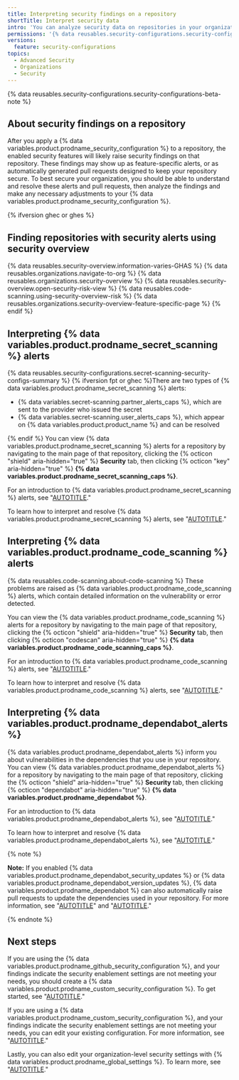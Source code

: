 ```yaml
---
title: Interpreting security findings on a repository
shortTitle: Interpret security data
intro: 'You can analyze security data on repositories in your organization to determine if you need to make changes to your security setup.'
permissions: '{% data reusables.security-configurations.security-configurations-permissions %}'
versions:
  feature: security-configurations
topics:
  - Advanced Security
  - Organizations
  - Security
---
```


{% data reusables.security-configurations.security-configurations-beta-note %}

## About security findings on a repository

After you apply a {% data variables.product.prodname_security_configuration %} to a repository, the enabled security features will likely raise security findings on that repository. These findings may show up as feature-specific alerts, or as automatically generated pull requests designed to keep your repository secure. To best secure your organization, you should be able to understand and resolve these alerts and pull requests, then analyze the findings and make any necessary adjustments to your {% data variables.product.prodname_security_configuration %}.

{% ifversion ghec or ghes %}

## Finding repositories with security alerts using security overview

{% data reusables.security-overview.information-varies-GHAS %}
{% data reusables.organizations.navigate-to-org %}
{% data reusables.organizations.security-overview %}
{% data reusables.security-overview.open-security-risk-view %}
{% data reusables.code-scanning.using-security-overview-risk %}
{% data reusables.organizations.security-overview-feature-specific-page %}
{% endif %}

## Interpreting {% data variables.product.prodname_secret_scanning %} alerts

{% data reusables.security-configurations.secret-scanning-security-configs-summary %} {% ifversion fpt or ghec %}There are two types of {% data variables.product.prodname_secret_scanning %} alerts:

* {% data variables.secret-scanning.partner_alerts_caps %}, which are sent to the provider who issued the secret
* {% data variables.secret-scanning.user_alerts_caps %}, which appear on {% data variables.product.product_name %} and can be resolved

{% endif %}
You can view {% data variables.product.prodname_secret_scanning %} alerts for a repository by navigating to the main page of that repository, clicking the {% octicon "shield" aria-hidden="true" %} **Security** tab, then clicking {% octicon "key" aria-hidden="true" %} **{% data variables.product.prodname_secret_scanning_caps %}**.

For an introduction to {% data variables.product.prodname_secret_scanning %} alerts, see "[AUTOTITLE](/code-security/secret-scanning/managing-alerts-from-secret-scanning/about-alerts)."

To learn how to interpret and resolve {% data variables.product.prodname_secret_scanning %} alerts, see "[AUTOTITLE](/code-security/secret-scanning/managing-alerts-from-secret-scanning)."

## Interpreting {% data variables.product.prodname_code_scanning %} alerts

{% data reusables.code-scanning.about-code-scanning %} These problems are raised as {% data variables.product.prodname_code_scanning %} alerts, which contain detailed information on the vulnerability or error detected.

You can view the {% data variables.product.prodname_code_scanning %} alerts for a repository by navigating to the main page of that repository, clicking the {% octicon "shield" aria-hidden="true" %} **Security** tab, then clicking {% octicon "codescan" aria-hidden="true" %} **{% data variables.product.prodname_code_scanning_caps %}**.

For an introduction to {% data variables.product.prodname_code_scanning %} alerts, see "[AUTOTITLE](/code-security/code-scanning/managing-code-scanning-alerts/about-code-scanning-alerts)."

To learn how to interpret and resolve {% data variables.product.prodname_code_scanning %} alerts, see "[AUTOTITLE](/code-security/code-scanning/managing-code-scanning-alerts/managing-code-scanning-alerts-for-your-repository)."

## Interpreting {% data variables.product.prodname_dependabot_alerts %}

{% data variables.product.prodname_dependabot_alerts %} inform you about vulnerabilities in the dependencies that you use in your repository. You can view {% data variables.product.prodname_dependabot_alerts %} for a repository by navigating to the main page of that repository, clicking the {% octicon "shield" aria-hidden="true" %} **Security** tab, then clicking {% octicon "dependabot" aria-hidden="true" %} **{% data variables.product.prodname_dependabot %}**.

For an introduction to {% data variables.product.prodname_dependabot_alerts %}, see "[AUTOTITLE](/code-security/dependabot/dependabot-alerts/about-dependabot-alerts)."

To learn how to interpret and resolve {% data variables.product.prodname_dependabot_alerts %}, see "[AUTOTITLE](/code-security/dependabot/dependabot-alerts/viewing-and-updating-dependabot-alerts)."

{% note %}

**Note:** If you enabled {% data variables.product.prodname_dependabot_security_updates %} or {% data variables.product.prodname_dependabot_version_updates %}, {% data variables.product.prodname_dependabot %} can also automatically raise pull requests to update the dependencies used in your repository. For more information, see "[AUTOTITLE](/code-security/dependabot/dependabot-security-updates/about-dependabot-security-updates)" and "[AUTOTITLE](/code-security/dependabot/dependabot-version-updates/about-dependabot-version-updates)."

{% endnote %}

## Next steps

If you are using the {% data variables.product.prodname_github_security_configuration %}, and your findings indicate the security enablement settings are not meeting your needs, you should create a {% data variables.product.prodname_custom_security_configuration %}. To get started, see "[AUTOTITLE](/code-security/securing-your-organization/meeting-your-specific-security-needs-with-custom-security-configurations/creating-a-custom-security-configuration)."

If you are using a {% data variables.product.prodname_custom_security_configuration %}, and your findings indicate the security enablement settings are not meeting your needs, you can edit your existing configuration. For more information, see "[AUTOTITLE](/code-security/securing-your-organization/managing-the-security-of-your-organization/editing-a-custom-security-configuration)."

Lastly, you can also edit your organization-level security settings with {% data variables.product.prodname_global_settings %}. To learn more, see "[AUTOTITLE](/code-security/securing-your-organization/enabling-security-features-in-your-organization/configuring-global-security-settings-for-your-organization)."
